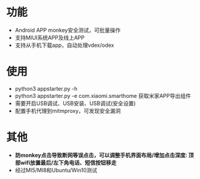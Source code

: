 # 功能
- Android APP monkey安全测试，可批量操作
- 支持MIUI系统APP及线上APP
- 支持从手机下载app，自动处理vdex/odex

# 使用
- python3 appstarter.py -h
- python3 appstarter.py -e com.xiaomi.smarthome 获取米家APP导出组件
- 需要开启USB调试、USB安装、USB调试(安全设置)
- 配置手机代理到mitmproxy，可发现安全漏洞
    
# 其他
- **防monkey点击导致断网等误点击，可以调整手机界面布局/增加点击深度: 顶部wifi放置最后/左下角电话、短信按钮移走**
- 经过MI5/MI8和Ubuntu/Win10测试